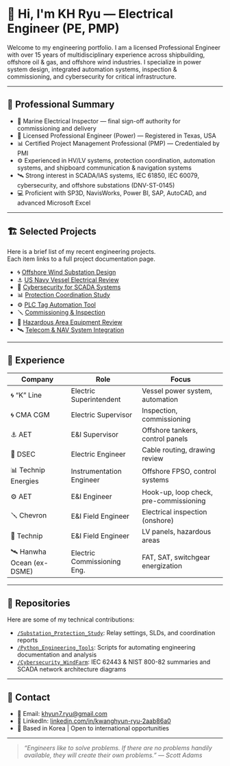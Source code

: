 # 👋 Hi, I'm KH Ryu — Electrical Engineer (PE, PMP)

Welcome to my engineering portfolio. I am a licensed Professional Engineer with over 15 years of multidisciplinary experience across shipbuilding, offshore oil & gas, and offshore wind industries. I specialize in power system design, integrated automation systems, inspection & commissioning, and cybersecurity for critical infrastructure.

---

## 🧩 Professional Summary

* 🔧 Marine Electrical Inspector — final sign-off authority for commissioning and delivery  
* 📐 Licensed Professional Engineer (Power) — Registered in Texas, USA  
* 📊 Certified Project Management Professional (PMP) — Credentialed by PMI  
* ⚙️ Experienced in HV/LV systems, protection coordination, automation systems, and shipboard communication & navigation systems  
* 🛰️ Strong interest in SCADA/IAS systems, IEC 61850, IEC 60079, cybersecurity, and offshore substations (DNV-ST-0145)  
* 💻 Proficient with SP3D, NavisWorks, Power BI, SAP, AutoCAD, and advanced Microsoft Excel  

---

## 🏗️ Selected Projects

Here is a brief list of my recent engineering projects.  
Each item links to a full project documentation page.

- 🌀 [Offshore Wind Substation Design](./Offshore_Wind_Design/README.md)
- ⚓ [US Navy Vessel Electrical Review](./Navy_Electrical_Review/README.md)
- 🔐 [Cybersecurity for SCADA Systems](./Cybersecurity_SCADA/README.md)
- 📊 [Protection Coordination Study](./Protection_Coordination_Study/README.md)
- ⚙️ [PLC Tag Automation Tool](./PLC_Tag_Automation_Tool/README.md)
- 🪛 [Commissioning & Inspection](./Commissioning_Inspection/README.md)
- 🧪 [Hazardous Area Equipment Review](./Hazardous_Area_Review/README.md)
- 🛰️ [Telecom & NAV System Integration](./Telecom_NAV_Integration/README.md)

---

## 🧰 Experience

| Company                          | Role                       | Focus                                  |
|----------------------------------|----------------------------|----------------------------------------|
| 🌀 “K” Line                      | Electric Superintendent    | Vessel power system, automation        |
| 🌀 CMA CGM                      | Electric Supervisor        | Inspection, commissioning              |
| ⚓ AET                           | E&I Supervisor             | Offshore tankers, control panels       |
| 🔐 DSEC                          | Electric Engineer          | Cable routing, drawing review          |
| 📊 Technip Energies             | Instrumentation Engineer   | Offshore FPSO, control systems         |
| ⚙️ AET                          | E&I Engineer               | Hook-up, loop check, pre-commissioning |
| 🪛 Chevron                       | E&I Field Engineer         | Electrical inspection (onshore)        |
| 🧪 Technip                      | E&I Field Engineer         | LV panels, hazardous areas             |
| 🛰️ Hanwha Ocean (ex-DSME)       | Electric Commissioning Eng.| FAT, SAT, switchgear energization      |

---

## 📁 Repositories

Here are some of my technical contributions:

- [`/Substation_Protection_Study`](https://github.com/<your-username>/Substation_Protection_Study): Relay settings, SLDs, and coordination reports  
- [`/Python_Engineering_Tools`](https://github.com/<your-username>/Python_Engineering_Tools): Scripts for automating engineering documentation and analysis  
- [`/Cybersecurity_WindFarm`](https://github.com/<your-username>/Cybersecurity_WindFarm): IEC 62443 & NIST 800-82 summaries and SCADA network architecture diagrams  

---

## 📢 Contact

* 📧 Email: [khyun7.ryu@gmail.com](mailto:khyun7.ryu@gmail.com)  
* 💼 LinkedIn: [linkedin.com/in/kwanghyun-ryu-2aab86a0](https://linkedin.com/in/kwanghyun-ryu-2aab86a0)  
* 📍 Based in Korea | Open to international opportunities  

---

> *“Engineers like to solve problems. If there are no problems handily available, they will create their own problems.” — Scott Adams*
